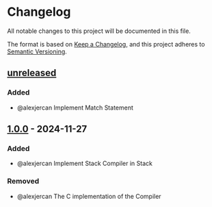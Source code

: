 # Changelog

All notable changes to this project will be documented in this file.

The format is based on [Keep a Changelog](https://keepachangelog.com/en/1.1.0/),
and this project adheres to [Semantic Versioning](https://semver.org/spec/v2.0.0.html).

## [unreleased]

### Added

- @alexjercan Implement Match Statement

## [1.0.0] - 2024-11-27

### Added

- @alexjercan Implement Stack Compiler in Stack

### Removed

- @alexjercan The C implementation of the Compiler

[unreleased]: https://github.com/olivierlacan/keep-a-changelog/compare/v1.0.0...HEAD
[1.0.0]: https://github.com/alexjercan/stack-lang-c/releases/tag/v1.0.0
